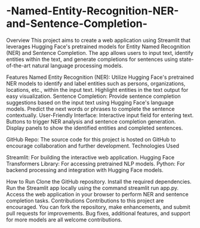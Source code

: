 # -Named-Entity-Recognition-NER-and-Sentence-Completion-

Overview
This project aims to create a web application using Streamlit that leverages Hugging Face's pretrained models for Entity Named Recognition (NER) and Sentence Completion. The app allows users to input text, identify entities within the text, and generate completions for sentences using state-of-the-art natural language processing models.

Features
Named Entity Recognition (NER):
Utilize Hugging Face's pretrained NER models to identify and label entities such as persons, organizations, locations, etc., within the input text.
Highlight entities in the text output for easy visualization.
Sentence Completion:
Provide sentence completion suggestions based on the input text using Hugging Face's language models.
Predict the next words or phrases to complete the sentence contextually.
User-Friendly Interface:
Interactive input field for entering text.
Buttons to trigger NER analysis and sentence completion generation.
Display panels to show the identified entities and completed sentences.

GitHub Repo:
The source code for this project is hosted on GitHub to encourage collaboration and further development.
Technologies Used

Streamlit: For building the interactive web application.
Hugging Face Transformers Library: For accessing pretrained NLP models.
Python: For backend processing and integration with Hugging Face models.

How to Run
Clone the GitHub repository.
Install the required dependencies.
Run the Streamlit app locally using the command streamlit run app.py.
Access the web application in your browser to perform NER and sentence completion tasks.
Contributions
Contributions to this project are encouraged. You can fork the repository, make enhancements, and submit pull requests for improvements. Bug fixes, additional features, and support for more models are all welcome contributions.
